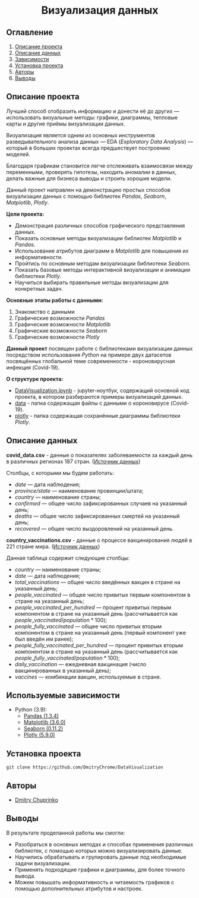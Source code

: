 # <center> **Визуализация данных** </center>
## Оглавление
1. [Описание проекта](#Описание-проекта)
2. [Описание данных](#Описание-данных)
3. [Зависимости](#Используемые-зависимости)
4. [Установка проекта](#Установка-проекта)
5. [Авторы](#Авторы)
6. [Выводы](#Выводы)

## Описание проекта
Лучший способ отобразить информацию и донести её до других — использовать визуальные методы: графики, диаграммы, тепловые карты и другие приёмы визуализации данных.

Визуализация является одним из основных инструментов разведывательного анализа данных — EDA (*Exploratory Data Analysis*) — который в больших проектах всегда предшествует построению моделей.

Благодаря графикам становится легче отслеживать взаимосвязи между переменными, проверять гипотезы, находить аномалии в данных, делать важные для бизнеса выводы и строить хорошие модели.

Данный проект направлен на демонстрацию простых способов визуализации данных с помощью библиотек *Pandas*, *Seaborn*, *Matplotlib*, *Plotly*.

**Цели проекта:**
* Демонстрация различных способов графического представления данных.
* Показать основные методы визуализации библиотек *Matplotlib* и *Pandas*.
* Использование атрибутов диаграмм в *Matplotlib* для повышения их информативности.
* Пройтись по основным методам визуализации библиотеки *Seaborn*.
* Показать базовые методы интерактивной визуализации и анимации библиотеки *Plotly*.
* Научиться выбирать правильные методы визуализации для конкретных задач.

**Основные этапы работы с данными:**
1. Знакомство с данными
2. Графические возможности *Pandas*
3. Графические возможности *Matplotlib*
4. Графические возможности *Seaborn*
5. Графические возможности *Plotly*

**Данный проект** посвящен работе с библиотеками визуализации данных посредством использования *Python* на примере двух датасетов посвящённых глобальной теме современности - короновирусная инфекция (Covid-19).

**О структуре проекта:**
* [DataVisualization.ipynb](./DataVisualization.ipynb) - jupyter-ноутбук, содержащий основной код проекта, в котором разбираются примеры визуализаций данных.
* [data](./data/) - папка содержащая файлы с данными о короновирусе (Covid-19).
* [plotly](./plotly/) - папка содержащая сохранённые диаграммы библиотеки *Plotly*.

## Описание данных
**covid_data.csv** - данные о показателях заболеваемости за каждый день в различных регионах 187 стран. ([Источник данных](https://www.kaggle.com/sudalairajkumar/novel-corona-virus-2019-dataset))

Столбцы, с которыми мы будем работать:
* *date* — дата наблюдения;
* *province/state* — наименование провинции/штата;
* *country* — наименование страны;
* *confirmed* — общее число зафиксированных случаев на указанный день;
* *deaths* — общее число зафиксированных смертей на указанный день;
* *recovered* — общее число выздоровлений на указанный день.

**country_vaccinations.csv** - данные о процессе вакцинирования людей в 221 стране мира. ([Источник данных](https://www.kaggle.com/gpreda/covid-world-vaccination-progress))

Данная таблица содержит следующие столбцы:
* *country* — наименование страны;
* *date* — дата наблюдения;
* *total_vaccinations* — общее число введённых вакцин в стране на указанный день;
* *people_vaccinated* — общее число привитых 
первым компонентом в стране на указанный день;
* *people_vaccinated_per_hundred* — процент привитых первым компонентом в стране на указанный день (рассчитывается как $people\_vaccinated/population * 100$);
* *people_fully_vaccinated* — общее число привитых вторым компонентом в стране на указанный день (первый компонент уже был введён им ранее);
* *people_fully_vaccinated_per_hundred* — процент привитых вторым компонентом в стране на указанный день (рассчитывается как $people\_fully\_vaccinated/population * 100$);
* *daily_vaccination* — ежедневная вакцинация (число вакцинированных в указанный день);
* *vaccines* — комбинации вакцин, используемые в стране.

## Используемые зависимости
* Python (3.9):
    * [Pandas (1.3.4)](https://pandas.pydata.org)
    * [Matplotlib (3.6.0)](https://matplotlib.org/)
    * [Seaborn (0.11.2)](http://seaborn.pydata.org/index.html)
    * [Plotly (5.9.0)](https://plotly.com/python/)

## Установка проекта

```
git clone https://github.com/DmitryChrome/DataVisualization
```

## Авторы

* [Dmitry Chuprinko](https://t.me/Dmitry_Chuprinko)

## Выводы

В результате проделанной работы мы смогли:
* Разобраться в основных методах и способах применения различных библиотек, с помощью которых можно визуализировать данные.
* Научились обрабатывать и групировать данные под необходимые задачи визуализации.
* Применять подходящие графики и диаграммы, для более точного вывода.
* Можем повышать информативность и читаемость графиков с помощью дополнительных атрибутов и настроек.